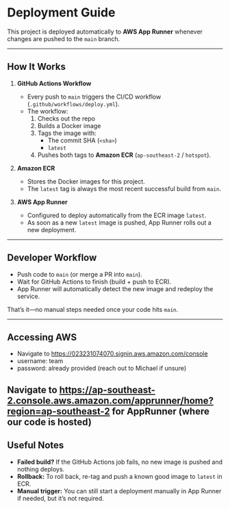 # Deployment Guide

This project is deployed automatically to **AWS App Runner** whenever changes are pushed to the `main` branch.

---

## How It Works

1. **GitHub Actions Workflow**
   - Every push to `main` triggers the CI/CD workflow (`.github/workflows/deploy.yml`).
   - The workflow:
     1. Checks out the repo
     2. Builds a Docker image
     3. Tags the image with:
        - The commit SHA (`<sha>`)
        - `latest`
     4. Pushes both tags to **Amazon ECR** (`ap-southeast-2` / `hotspot`).

2. **Amazon ECR**
   - Stores the Docker images for this project.
   - The `latest` tag is always the most recent successful build from `main`.

3. **AWS App Runner**
   - Configured to deploy automatically from the ECR image `latest`.
   - As soon as a new `latest` image is pushed, App Runner rolls out a new deployment.

---

## Developer Workflow

- Push code to `main` (or merge a PR into `main`).
- Wait for GitHub Actions to finish (build + push to ECR).
- App Runner will automatically detect the new image and redeploy the service.

That’s it—no manual steps needed once your code hits `main`.


---

## Accessing AWS

- Navigate to https://023231074070.signin.aws.amazon.com/console
- username: team
- password: already provided (reach out to Michael if unsure)

Navigate to https://ap-southeast-2.console.aws.amazon.com/apprunner/home?region=ap-southeast-2 for AppRunner (where our code is hosted)
---

## Useful Notes

- **Failed build?** If the GitHub Actions job fails, no new image is pushed and nothing deploys.
- **Rollback:** To roll back, re-tag and push a known good image to `latest` in ECR.
- **Manual trigger:** You can still start a deployment manually in App Runner if needed, but it’s not required.

